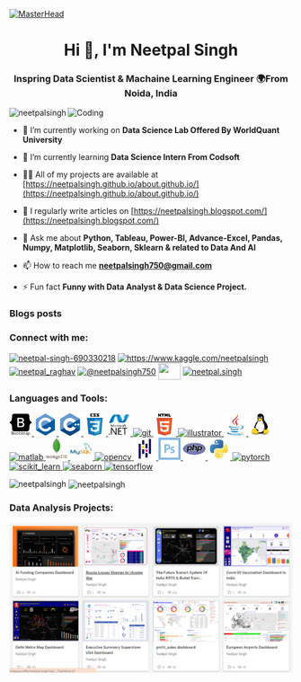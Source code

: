 [![MasterHead](https://storage.googleapis.com/gweb-cloudblog-publish/original_images/MLOps_Kloeckner_Hero_Banner_1920x946.gif)](https://rishavchanda.io)
<h1 align="center">Hi 👋, I'm Neetpal Singh</h1>
<h3 align="center">Inspring Data Scientist & Machaine Learning Engineer 🌍From Noida, India</h3>
<img align="right" alt="Coding" width="400" src="https://miro.medium.com/v2/resize:fit:866/1*h1dUrjhkHzMU46jW1cQjAg.gif">

<p align="left"> <img src="https://komarev.com/ghpvc/?username=neetpalsingh&label=Profile%20views&color=0e75b6&style=flat" alt="neetpalsingh" /> </p>

- 🔭 I’m currently working on **Data Science Lab Offered By WorldQuant University**

- 🌱 I’m currently learning **Data Science Intern From Codsoft**

- 👨‍💻 All of my projects are available at [https://neetpalsingh.github.io/about.github.io/](https://neetpalsingh.github.io/about.github.io/)

- 📝 I regularly write articles on [https://neetpalsingh.blogspot.com/](https://neetpalsingh.blogspot.com/)

- 💬 Ask me about **Python, Tableau, Power-BI, Advance-Excel, Pandas, Numpy, Matplotlib, Seaborn, Sklearn & related to Data And AI**

- 📫 How to reach me **neetpalsingh750@gmail.com**

- ⚡ Fun fact **Funny with Data Analyst & Data Science Project.**

### Blogs posts
<!-- BLOG-POST-LIST:START -->
<!-- BLOG-POST-LIST:END -->

<h3 align="left">Connect with me:</h3>
<p align="left">
<a href="https://linkedin.com/in/neetpal-singh-690330218" target="blank"><img align="center" src="https://raw.githubusercontent.com/rahuldkjain/github-profile-readme-generator/master/src/images/icons/Social/linked-in-alt.svg" alt="neetpal-singh-690330218" height="30" width="40" /></a>
<a href="https://kaggle.com/https://www.kaggle.com/neetpalsingh" target="blank"><img align="center" src="https://raw.githubusercontent.com/rahuldkjain/github-profile-readme-generator/master/src/images/icons/Social/kaggle.svg" alt="https://www.kaggle.com/neetpalsingh" height="30" width="40" /></a>
<a href="https://instagram.com/neetpal_raghav" target="blank"><img align="center" src="https://raw.githubusercontent.com/rahuldkjain/github-profile-readme-generator/master/src/images/icons/Social/instagram.svg" alt="neetpal_raghav" height="30" width="40" /></a>
<a href="https://medium.com/@neetpalsingh750" target="blank"><img align="center" src="https://raw.githubusercontent.com/rahuldkjain/github-profile-readme-generator/master/src/images/icons/Social/medium.svg" alt="@neetpalsingh750" height="30" width="40" /></a>
<a href="https://neetpalsingh.github.io/about.github.io/" target="blank"><img align="center" src="https://neetpalsingh.github.io/about.github.io/images/nitu.png" alt="" height="30" width="40" /></a>
<a href="https://public.tableau.com/app/profile/neetpal.singh" target="blank"><img align="center" src="https://iconape.com/wp-content/png_logo_vector/tableau-software.png" alt="neetpal.singh" height="30" width="40" /></a>
</p>

<h3 align="left">Languages and Tools:</h3>
<p align="left"> <a href="https://getbootstrap.com" target="_blank" rel="noreferrer"> <img src="https://raw.githubusercontent.com/devicons/devicon/master/icons/bootstrap/bootstrap-plain-wordmark.svg" alt="bootstrap" width="40" height="40"/> </a> <a href="https://www.cprogramming.com/" target="_blank" rel="noreferrer"> <img src="https://raw.githubusercontent.com/devicons/devicon/master/icons/c/c-original.svg" alt="c" width="40" height="40"/> </a> <a href="https://www.w3schools.com/cpp/" target="_blank" rel="noreferrer"> <img src="https://raw.githubusercontent.com/devicons/devicon/master/icons/cplusplus/cplusplus-original.svg" alt="cplusplus" width="40" height="40"/> </a> <a href="https://www.w3schools.com/css/" target="_blank" rel="noreferrer"> <img src="https://raw.githubusercontent.com/devicons/devicon/master/icons/css3/css3-original-wordmark.svg" alt="css3" width="40" height="40"/> </a> <a href="https://dotnet.microsoft.com/" target="_blank" rel="noreferrer"> <img src="https://raw.githubusercontent.com/devicons/devicon/master/icons/dot-net/dot-net-original-wordmark.svg" alt="dotnet" width="40" height="40"/> </a> <a href="https://git-scm.com/" target="_blank" rel="noreferrer"> <img src="https://www.vectorlogo.zone/logos/git-scm/git-scm-icon.svg" alt="git" width="40" height="40"/> </a> <a href="https://www.w3.org/html/" target="_blank" rel="noreferrer"> <img src="https://raw.githubusercontent.com/devicons/devicon/master/icons/html5/html5-original-wordmark.svg" alt="html5" width="40" height="40"/> </a> <a href="https://www.adobe.com/in/products/illustrator.html" target="_blank" rel="noreferrer"> <img src="https://www.vectorlogo.zone/logos/adobe_illustrator/adobe_illustrator-icon.svg" alt="illustrator" width="40" height="40"/> </a> <a href="https://www.java.com" target="_blank" rel="noreferrer"> <img src="https://raw.githubusercontent.com/devicons/devicon/master/icons/java/java-original.svg" alt="java" width="40" height="40"/> </a> <a href="https://www.linux.org/" target="_blank" rel="noreferrer"> <img src="https://raw.githubusercontent.com/devicons/devicon/master/icons/linux/linux-original.svg" alt="linux" width="40" height="40"/> </a> <a href="https://www.mathworks.com/" target="_blank" rel="noreferrer"> <img src="https://upload.wikimedia.org/wikipedia/commons/2/21/Matlab_Logo.png" alt="matlab" width="40" height="40"/> </a> <a href="https://www.mongodb.com/" target="_blank" rel="noreferrer"> <img src="https://raw.githubusercontent.com/devicons/devicon/master/icons/mongodb/mongodb-original-wordmark.svg" alt="mongodb" width="40" height="40"/> </a> <a href="https://www.mysql.com/" target="_blank" rel="noreferrer"> <img src="https://raw.githubusercontent.com/devicons/devicon/master/icons/mysql/mysql-original-wordmark.svg" alt="mysql" width="40" height="40"/> </a> <a href="https://opencv.org/" target="_blank" rel="noreferrer"> <img src="https://www.vectorlogo.zone/logos/opencv/opencv-icon.svg" alt="opencv" width="40" height="40"/> </a> <a href="https://pandas.pydata.org/" target="_blank" rel="noreferrer"> <img src="https://raw.githubusercontent.com/devicons/devicon/2ae2a900d2f041da66e950e4d48052658d850630/icons/pandas/pandas-original.svg" alt="pandas" width="40" height="40"/> </a> <a href="https://www.photoshop.com/en" target="_blank" rel="noreferrer"> <img src="https://raw.githubusercontent.com/devicons/devicon/master/icons/photoshop/photoshop-line.svg" alt="photoshop" width="40" height="40"/> </a> <a href="https://www.php.net" target="_blank" rel="noreferrer"> <img src="https://raw.githubusercontent.com/devicons/devicon/master/icons/php/php-original.svg" alt="php" width="40" height="40"/> </a> <a href="https://www.python.org" target="_blank" rel="noreferrer"> <img src="https://raw.githubusercontent.com/devicons/devicon/master/icons/python/python-original.svg" alt="python" width="40" height="40"/> </a> <a href="https://pytorch.org/" target="_blank" rel="noreferrer"> <img src="https://www.vectorlogo.zone/logos/pytorch/pytorch-icon.svg" alt="pytorch" width="40" height="40"/> </a> <a href="https://scikit-learn.org/" target="_blank" rel="noreferrer"> <img src="https://upload.wikimedia.org/wikipedia/commons/0/05/Scikit_learn_logo_small.svg" alt="scikit_learn" width="40" height="40"/> </a> <a href="https://seaborn.pydata.org/" target="_blank" rel="noreferrer"> <img src="https://seaborn.pydata.org/_images/logo-mark-lightbg.svg" alt="seaborn" width="40" height="40"/> </a> <a href="https://www.tensorflow.org" target="_blank" rel="noreferrer"> <img src="https://www.vectorlogo.zone/logos/tensorflow/tensorflow-icon.svg" alt="tensorflow" width="40" height="40"/> </a> </p>

<p><img align="left" src="https://github-readme-stats.vercel.app/api/top-langs?username=neetpalsingh&show_icons=true&locale=en&layout=compact" alt="neetpalsingh" /></p>

<p>&nbsp;<img align="center" src="https://github-readme-stats.vercel.app/api?username=neetpalsingh&show_icons=true&locale=en" alt="neetpalsingh" /></p>

<h3 align="left">Data Analysis Projects:</h3>

<div class='tableauPlaceholder' id='viz1696594181834' style='position: relative'><noscript><a href='https://public.tableau.com/app/profile/neetpal.singh/vizzes'><img alt='Dashboard 1 ' src='https://github.com/neetpalsingh/about.github.io/blob/main/images/pro.png' style='border: none' /></a></noscript><object class='tableauViz'  style='display:none;'><param name='host_url' value='https%3A%2F%2Fpublic.tableau.com%2F' /> <param name='embed_code_version' value='3' /> <param name='site_root' value='' /><param name='name' value='DelhiMetroMapDashboard&#47;Dashboard1' /><param name='tabs' value='no' /><param name='toolbar' value='yes' /><param name='static_image' value='https://github.com/neetpalsingh/about.github.io/blob/main/images/pro.png' /> <param name='animate_transition' value='yes' /><param name='display_static_image' value='yes' /><param name='display_spinner' value='yes' /><param name='display_overlay' value='yes' /><param name='display_count' value='yes' /><param name='language' value='en-US' /></object></div>               

